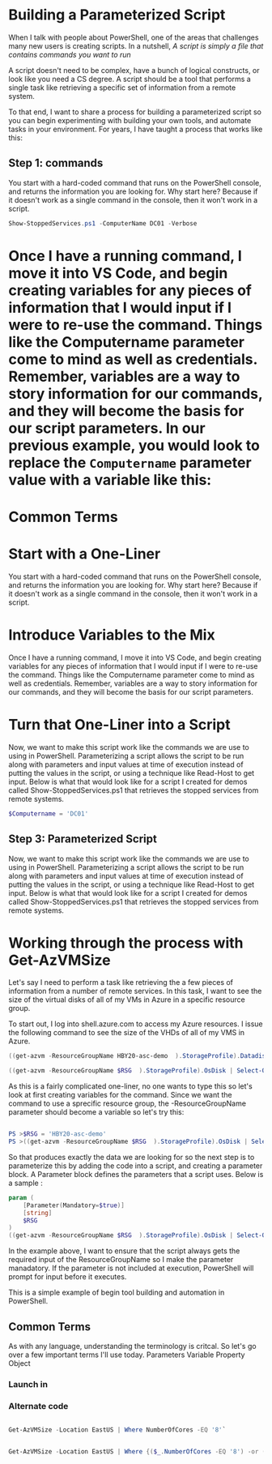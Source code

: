 # Building a Parameterized Script

When I talk with people about PowerShell, one of the areas that challenges many new users is creating scripts. In a nutshell,
*A script is simply a file that contains commands you want to run*

A script doesn't need to be complex, have a bunch of logical constructs, or look like you need a CS degree. A script should be a tool that performs a single task like retrieving a specific set of information from a remote system.

To that end, I want to share a process for building a parameterized script so you can begin experimenting with building your own tools, and automate tasks in your environment. For years, I have taught a process that works like this:


## Step 1: commands
You start with a hard-coded command that runs on the PowerShell console, and returns the information you are looking for. Why start here? Because if it doesn't work as a single command in the console, then it won't work in a script.

```PowerShell
Show-StoppedServices.ps1 -ComputerName DC01 -Verbose

```

Once I have a running command, I move it into VS Code, and begin creating variables for any pieces of information that I would input if I were to re-use the command. Things like the Computername parameter come to mind as well as credentials. Remember, variables are a way to story information for our commands, and they will become the basis for our script parameters. In our previous example, you would look to replace the ```Computername``` parameter value with a variable like this:
=======
# Common Terms



# Start with a One-Liner
You start with a hard-coded command that runs on the PowerShell console, and returns the information you are looking for. Why start here? Because if it doesn't work as a single command in the console, then it won't work in a script.

# Introduce Variables to the Mix
Once I have a running command, I move it into VS Code, and begin creating variables for any pieces of information that I would input if I were to re-use the command. Things like the Computername parameter come to mind as well as credentials. Remember, variables are a way to story information for our commands, and they will become the basis for our script parameters.

# Turn that One-Liner into a Script
Now, we want to make this script work like the commands we are use to using in PowerShell. Parameterizing a script allows the script to be run along with parameters and input values at time of execution instead of putting the values in the script, or using a technique like Read-Host to get input. Below is what that would look like for a script I created for demos called Show-StoppedServices.ps1 that retrieves the stopped services from remote systems.


```PowerShell
$Computername = 'DC01'
```

## Step 3: Parameterized Script
Now, we want to make this script work like the commands we are use to using in PowerShell. Parameterizing a script allows the script to be run along with parameters and input values at time of execution instead of putting the values in the script, or using a technique like Read-Host to get input. Below is what that would look like for a script I created for demos called Show-StoppedServices.ps1 that retrieves the stopped services from remote systems.




# Working through the process with Get-AzVMSize

Let's say I need to perform a task like retrieving the a few pieces of information from a number of remote services. In this task, I want to see the size of the virtual disks of all of my VMs in Azure in a specific resource group. 

To start out, I log into shell.azure.com to access my Azure resources. I issue the following command to see the size of the VHDs of all of my VMS in Azure.

```PowerShell
((get-azvm -ResourceGroupName HBY20-asc-demo  ).StorageProfile).Datadisks

((get-azvm -ResourceGroupName $RSG  ).StorageProfile).OsDisk | Select-Object -Property Name,OSType,DiskSizeGB

```

As this is a fairly complicated one-liner, no one wants to type this so let's look at first creating variables for the command. Since we want the command to use a sprecific resource group, the -ResourceGroupName parameter should become a variable so let's try this:

```powershell

PS >$RSG = 'HBY20-asc-demo'
PS >((get-azvm -ResourceGroupName $RSG  ).StorageProfile).OsDisk | Select-Object -Property Name,OSType,DiskSizeGB

```

So that produces exactly the data we are looking for so the next step is to parameterize this by adding the code into a script, and creating a parameter block. A Parameter block defines the parameters that a script uses. Below is a sample :

```powershell
param (
    [Parameter(Mandatory=$true)]
    [string]
    $RSG                
)
((get-azvm -ResourceGroupName $RSG  ).StorageProfile).OsDisk | Select-Object -Property Name,OSType,DiskSizeGB

```

In the example above, I want to ensure that the script always gets the required input of the ResourceGroupName so I make the parameter manadatory. If the parameter is not included at execution, PowerShell will prompt for input before it executes.

This is a simple example of begin tool building and automation in PowerShell.


## Common Terms
As with any language, understanding the terminology is critcal. So let's go over a few important terms I'll use today.
Parameters
Variable
Property
Object

### Launch in

### Alternate code

```PowerShell

Get-AzVMSize -Location EastUS | Where NumberOfCores -EQ '8'`

```

```PowerShell

Get-AzVMSize -Location EastUS | Where {($_.NumberOfCores -EQ '8') -or ($_.MaxDataDiskCount -eq '16')}

```